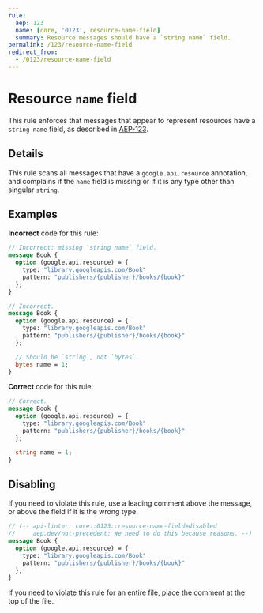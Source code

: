 ```yaml
---
rule:
  aep: 123
  name: [core, '0123', resource-name-field]
  summary: Resource messages should have a `string name` field.
permalink: /123/resource-name-field
redirect_from:
  - /0123/resource-name-field
---
```


# Resource `name` field

This rule enforces that messages that appear to represent resources have a
`string name` field, as described in [AEP-123][].

## Details

This rule scans all messages that have a `google.api.resource` annotation, and
complains if the `name` field is missing or if it is any type other than
singular `string`.

## Examples

**Incorrect** code for this rule:

```proto
// Incorrect: missing `string name` field.
message Book {
  option (google.api.resource) = {
    type: "library.googleapis.com/Book"
    pattern: "publishers/{publisher}/books/{book}"
  };
}
```

```proto
// Incorrect.
message Book {
  option (google.api.resource) = {
    type: "library.googleapis.com/Book"
    pattern: "publishers/{publisher}/books/{book}"
  };

  // Should be `string`, not `bytes`.
  bytes name = 1;
}
```

**Correct** code for this rule:

```proto
// Correct.
message Book {
  option (google.api.resource) = {
    type: "library.googleapis.com/Book"
    pattern: "publishers/{publisher}/books/{book}"
  };

  string name = 1;
}
```

## Disabling

If you need to violate this rule, use a leading comment above the message, or
above the field if it is the wrong type.

```proto
// (-- api-linter: core::0123::resource-name-field=disabled
//     aep.dev/not-precedent: We need to do this because reasons. --)
message Book {
  option (google.api.resource) = {
    type: "library.googleapis.com/Book"
    pattern: "publishers/{publisher}/books/{book}"
  };
}
```

If you need to violate this rule for an entire file, place the comment at the
top of the file.

[aep-123]: http://aep.dev/123
[aep.dev/not-precedent]: https://aep.dev/not-precedent
